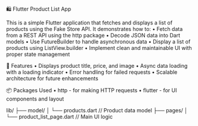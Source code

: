 🛍️ Flutter Product List App

This is a simple Flutter application that fetches and displays a list of products using the Fake Store API. It demonstrates how to:
•	Fetch data from a REST API using the http package
•	Decode JSON data into Dart models
•	Use FutureBuilder to handle asynchronous data
•	Display a list of products using ListView.builder
•	Implement clean and maintainable UI with proper state management

🚀 Features
•	Displays product title, price, and image
•	Async data loading with a loading indicator
•	Error handling for failed requests
•	Scalable architecture for future enhancements

📦 Packages Used
•	http - for making HTTP requests
•	flutter - for UI components and layout

lib/
├── model/
│   └── products.dart    // Product data model
├── pages/
│   └── product_list_page.dart  // Main UI logic

